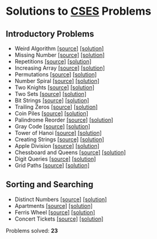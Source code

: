 # Solutions to [CSES](https://cses.fi/problemset/) Problems

## Introductory Problems

- Weird Algorithm
[[source]](https://cses.fi/problemset/task/1068) 
[[solution]](https://github.com/kantuni/CSES/blob/main/Introductory%20Problems/weird-algorithm.cpp)
- Missing Number
[[source]](https://cses.fi/problemset/task/1083) 
[[solution]](https://github.com/kantuni/CSES/blob/main/Introductory%20Problems/missing-number.cpp)
- Repetitions
[[source]](https://cses.fi/problemset/task/1069) 
[[solution]](https://github.com/kantuni/CSES/blob/main/Introductory%20Problems/repetitions.cpp)
- Increasing Array
[[source]](https://cses.fi/problemset/task/1094) 
[[solution]](https://github.com/kantuni/CSES/blob/main/Introductory%20Problems/increasing-array.cpp)
- Permutations
[[source]](https://cses.fi/problemset/task/1070) 
[[solution]](https://github.com/kantuni/CSES/blob/main/Introductory%20Problems/permutations-v2.cpp)
- Number Spiral
[[source]](https://cses.fi/problemset/task/1071) 
[[solution]](https://github.com/kantuni/CSES/blob/main/Introductory%20Problems/number-spiral.cpp)
- Two Knights
[[source]](https://cses.fi/problemset/task/1072) 
[[solution]](https://github.com/kantuni/CSES/blob/main/Introductory%20Problems/two-knights.cpp)
- Two Sets
[[source]](https://cses.fi/problemset/task/1092) 
[[solution]](https://github.com/kantuni/CSES/blob/main/Introductory%20Problems/two-sets.cpp)
- Bit Strings
[[source]](https://cses.fi/problemset/task/1617) 
[[solution]](https://github.com/kantuni/CSES/blob/main/Introductory%20Problems/bit-strings.cpp)
- Trailing Zeros
[[source]](https://cses.fi/problemset/task/1618) 
[[solution]](https://github.com/kantuni/CSES/blob/main/Introductory%20Problems/trailing-zeros.cpp)
- Coin Piles
[[source]](https://cses.fi/problemset/task/1754) 
[[solution]](https://github.com/kantuni/CSES/blob/main/Introductory%20Problems/coin-piles.cpp)
- Palindrome Reorder
[[source]](https://cses.fi/problemset/task/1755) 
[[solution]](https://github.com/kantuni/CSES/blob/main/Introductory%20Problems/palindrome-reorder.cpp)
- Gray Code
[[source]](https://cses.fi/problemset/task/2205) 
[[solution]](https://github.com/kantuni/CSES/blob/main/Introductory%20Problems/gray-code.cpp)
- Tower of Hanoi
[[source]](https://cses.fi/problemset/task/2165) 
[[solution]](https://github.com/kantuni/CSES/blob/main/Introductory%20Problems/tower-of-hanoi.cpp)
- Creating Strings
[[source]](https://cses.fi/problemset/task/1622) 
[[solution]](https://github.com/kantuni/CSES/blob/main/Introductory%20Problems/creating-strings.cpp)
- Apple Division
[[source]](https://cses.fi/problemset/task/1623) 
[[solution]](https://github.com/kantuni/CSES/blob/main/Introductory%20Problems/apple-division.cpp)
- Chessboard and Queens
[[source]](https://cses.fi/problemset/task/1624) 
[[solution]](https://github.com/kantuni/CSES/blob/main/Introductory%20Problems/chessboard-and-queens.cpp)
- Digit Queries
[[source]](https://cses.fi/problemset/task/2431) 
[[solution]](https://github.com/kantuni/CSES/blob/main/Introductory%20Problems/digit-queries.cpp)
- Grid Paths
[[source]](https://cses.fi/problemset/task/1625) 
[[solution]](https://github.com/kantuni/CSES/blob/main/Introductory%20Problems/grid-paths.cpp)

## Sorting and Searching

- Distinct Numbers
[[source]](https://cses.fi/problemset/task/1621) 
[[solution]](https://github.com/kantuni/CSES/blob/main/Sorting%20and%20Searching/distinct-numbers.cpp)
- Apartments
[[source]](https://cses.fi/problemset/task/1084) 
[[solution]](https://github.com/kantuni/CSES/blob/main/Sorting%20and%20Searching/apartments.cpp)
- Ferris Wheel
[[source]](https://cses.fi/problemset/task/1090) 
[[solution]](https://github.com/kantuni/CSES/blob/main/Sorting%20and%20Searching/ferris-wheel.cpp)
- Concert Tickets
[[source]](https://cses.fi/problemset/task/1091) 
[[solution]](https://github.com/kantuni/CSES/blob/main/Sorting%20and%20Searching/concert-tickets.cpp)

Problems solved: **23**
